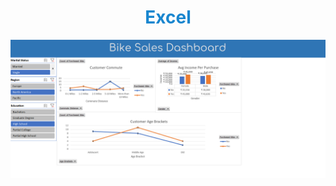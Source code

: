 <h1 align="center" style="color:#1986cf">Excel</h1>
<div align="center"><img src="https://github.com/AkashHiremath856/Data-Analysis-Projects/blob/main/Excel/Project%201%20xlsx.png"></div>
